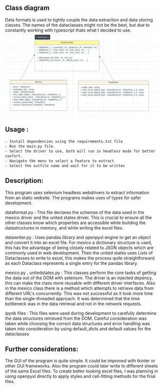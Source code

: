 ## Class diagram
Data formats is used to tightly couple the data extraction and data storing classes. The names of the dataclasses might not be the best, but due to constantly working with typescript thats what I decided to use.
![alt text](https://github.com/daniel117622/entrevista_ai/blob/main/estructura_de_clases.PNG?raw=true)


## Usage : 
    - Install dependencies using the requirements.txt file
    - Run the main.py file.
    - Select the driver to use, both will run in headless mode for better confort.
    - Navigate the menu to select a feature to extract
    - Select the outfile name and wait for it to be written

## Description:
This program uses selenium headless webdrivers to extract information from an static website. The programs makes uses of types for safer development. 

dataformat.py : This file declares the schemas of the data used in the mexico driver and the united states driver. This is crucial to ensure all the other classes know which properties are accessible while building the datastructures in memory, and while writing the excel files.

datawriter.py : Uses pandas library and openpyxl engine to get an object and convert it into an excel file. For mexico a dictionary structure is used, this has the advantage of being closely related to JSON objects which are commonly used in web development. Then the united states uses Lists of Dataclasses to write to excel, this makes the process quite straightforward as each Dataclass represents a single entry for the pandas library.

mexico.py , unitedstates.py : This classes perform the core tasks of getting the data out of the DOM with selenium. The driver is an injected depency, this can make the class more reusable with different driver interfaces. Also in the mexico class there is a method which attempts to retrieve data from different URL's concurrently. This was not successful as it took more time than the single-threaded approach. It was determined that the time bottleneck was in the data retrieval and not in the network requests.

ipynb files : This files were used during development to carefully determine the data structures retrieved from the DOM. Careful consideration was taken while choosing the correct data structures and error handling was taken into consideration by using default_dicts and default values for the dataclasses

## Further considerations: 
The GUI of the program is quite simple. It could be improved with tkinter or other GUI frameworks. Also the program could later write to different sheets of the same Excel files. To create better looking excel files, I was planning in using openpyxl directly to apply styles and cell-fitting methods for the final files. 




    
